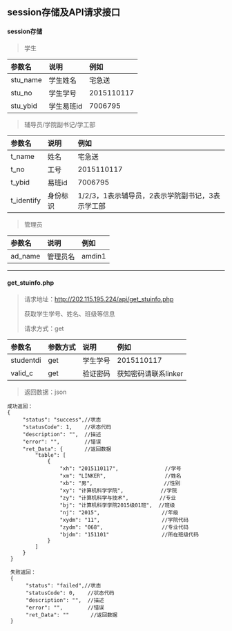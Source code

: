 ## session存储及API请求接口

#### session存储
>学生

| 参数名    | 说明      | 例如       |
|:---------|:----------|:-----------|
| stu_name | 学生姓名   | 宅急送     |
| stu_no   | 学生学号   | 2015110117 |
| stu_ybid | 学生易班id | 7006795    |

>辅导员/学院副书记/学工部

| 参数名      | 说明    | 例如                                         |
|:-----------|:--------|:---------------------------------------------|
| t_name     | 姓名    | 宅急送                                       |
| t_no       | 工号    | 2015110117                                   |
| t_ybid     | 易班id  | 7006795                                      |
| t_identify | 身份标识 | 1/2/3，1表示辅导员，2表示学院副书记，3表示学工部 |

>管理员

| 参数名   | 说明    | 例如   |
|:--------|:--------|:-------|
| ad_name | 管理员名 | amdin1 |

----

#### get_stuinfo.php

>请求地址：http://202.115.195.224/api/get_stuinfo.php
>
>获取学生学号、姓名、班级等信息
>
>请求方式：get
>

| 参数名     | 参数方式 | 说明    | 例如                |
|:----------|:--------|:--------|:--------------------|
| studentdi | get     | 学生学号 | 2015110117          |
| valid_c   | get     | 验证密码 | 获知密码请联系linker |

>返回数据：json
~~~~
成功返回：
{
     "status": "success",//状态
     "statusCode": 1,    //状态代码
     "description": "",  //描述
     "error": "",        //错误
     "ret_Data": {       //返回数据
         "table": [      
             {
                 "xh": "2015110117",               //学号
                 "xm": "LINKER",                   //姓名
                 "xb": "男",                       //性别
                 "xy": "计算机科学学院",            //学院
                 "zy": "计算机科学与技术",          //专业
                 "bj": "计算机科学学院2015级01班",  //班级
                 "nj": "2015",                    //年级
                 "xydm": "11",                    //学院代码
                 "zydm": "068",                   //专业代码
                 "bjdm": "151101"                 //所在班级代码
             }
         ]
     }
 }
 
 失败返回：
 {
      "status": "failed",//状态
      "statusCode": 0,    //状态代码
      "description": "",  //描述
      "error": "",        //错误
      "ret_Data": ""       //返回数据
 }
~~~~

